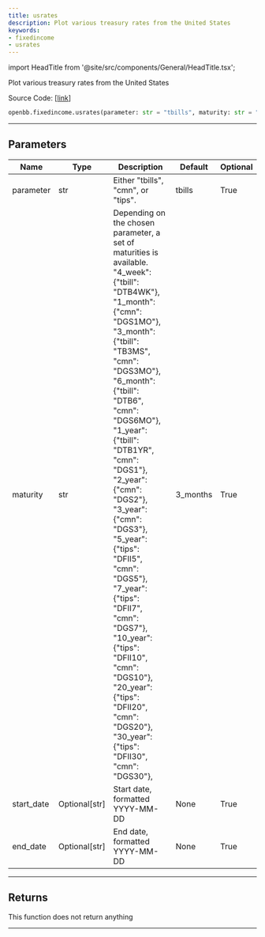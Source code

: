 ```yaml
---
title: usrates
description: Plot various treasury rates from the United States
keywords:
- fixedincome
- usrates
---
```


import HeadTitle from '@site/src/components/General/HeadTitle.tsx';

<HeadTitle title="fixedincome.usrates - Reference | OpenBB SDK Docs" />

Plot various treasury rates from the United States

Source Code: [[link](https://github.com/OpenBB-finance/OpenBBTerminal/tree/main/openbb_terminal/fixedincome/fred_model.py#L740)]

```python wordwrap
openbb.fixedincome.usrates(parameter: str = "tbills", maturity: str = "3_months", start_date: Optional[str] = None, end_date: Optional[str] = None)
```

---

## Parameters

| Name | Type | Description | Default | Optional |
| ---- | ---- | ----------- | ------- | -------- |
| parameter | str | Either "tbills", "cmn", or "tips". | tbills | True |
| maturity | str | Depending on the chosen parameter, a set of maturities is available.<br/>    "4_week": {"tbill": "DTB4WK"},<br/>    "1_month": {"cmn": "DGS1MO"},<br/>    "3_month": {"tbill": "TB3MS", "cmn": "DGS3MO"},<br/>    "6_month": {"tbill": "DTB6", "cmn": "DGS6MO"},<br/>    "1_year": {"tbill": "DTB1YR", "cmn": "DGS1"},<br/>    "2_year": {"cmn": "DGS2"},<br/>    "3_year": {"cmn": "DGS3"},<br/>    "5_year": {"tips": "DFII5", "cmn": "DGS5"},<br/>    "7_year": {"tips": "DFII7", "cmn": "DGS7"},<br/>    "10_year": {"tips": "DFII10", "cmn": "DGS10"},<br/>    "20_year": {"tips": "DFII20", "cmn": "DGS20"},<br/>    "30_year": {"tips": "DFII30", "cmn": "DGS30"}, | 3_months | True |
| start_date | Optional[str] | Start date, formatted YYYY-MM-DD | None | True |
| end_date | Optional[str] | End date, formatted YYYY-MM-DD | None | True |


---

## Returns

This function does not return anything

---

